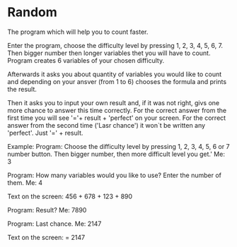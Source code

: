 Random
======

The program which will help you to count faster. 


Enter the program, choose the difficulty level by pressing 1, 2, 3, 4, 5, 6, 7. 
Then bigger number then longer variables thet you will have to count.
Program creates 6 variables of your chosen difficulty. 


Afterwards it asks you about quantity of variables you would like to count and depending on your ansver (from 1 to 6) 
chooses the formula and prints the result.

Then it asks you to input your own result and, if it was not right, givs one more chance to answer this time correctly.
For the correct answer from the first time you will see '='+ result + 'perfect' on your screen.
For the correct answer from the second time ('Lasr chance') it won`t be written any 'perfect'. Just '=' + result.


Example:
Program: Choose the difficulty level by pressing 1, 2, 3, 4, 5, 6 or 7 number button. Then bigger number, then more difficult level you get.'
Me: 3

Program: How many variables would you like to use? Enter the number of them.
Me: 4

Text on the screen: 456 + 678 + 123 + 890

Program: Result?
Me: 7890

Program: Last chance.
Me: 2147

Text on the screen: = 2147

<html>
<head>
<script type='text/javascript'>
//Программа для тренировки счёта, позволяющая выбирать количество
//переменных и их разрядность.
function start() {//Функция, определяющая программу. Запускается при загрузке страницы.
var m, varn, n, t, f, th, s, fi, se, te, cont;//Объявление переменных.
n = prompt('Choose the difficulty level by pressing 1, 2, 3, 4, 5, 6 or 7 number button. Then bigger number, then more difficult level you get.', '');
switch(n){
    case '1':
    {var m = 100;//Количество нолей определяет 
     break};     //длину (разрядность) числа = m.
    case '2':
    {var m = 1000;
     break;}
    case '3':
    {var m = 10000;
     break;}
    case '4':
    {var m = 100000;
    break;}
    case '5':
    {var m = 1000000;
     break;}
    case '6':
    {var m = 10000000;
     break;}  
    case '7':
    {var m = 100000000;
     break;}
    default:
    {var m = 100;
    break}
}
f = Math.round(Math.random()* m); //Создание случайного числа (переменной)
th = Math.round(Math.random()* m); //и последующее его преобразование
s = Math.round(Math.random()* m);  //путём умножения на m.
fi = Math.round(Math.random()* m);
se = Math.round(Math.random()* m);
te = Math.round(Math.random()* m);
 
varn = prompt('How many variables would you like to use? Enter the number of them.','');
switch(varn){//Определение используемой формулы, количества переменных и выводимого текста.
    case '2':
    {var t = f+s;//Используемая формула и количество переменных.
     document.write(f, '+', s);//Выводимый текст.
     break;
    };
    case '3':
    {var t = f+s+th;
     document.write(f, '+', s, '+', th);
     break;
    };
    case '4':
    {var t = f+s+th+fi;
     document.write(f, '+', s, '+', th, '+', fi);
     break;
    };
    case '5':
    {var t = f+s+th+fi+se;
     document.write(f, '+', s, '+', th, '+', fi, '+', se);
     break;
    };
    case '6':
    {var t = f+s+th+fi+se+te;
     document.write(f, '+', s, '+', th, '+', fi, '+', se, '+', te);
     break;
    };
    default:
    {var t = f+s;
     document.write(f, '+', s);
     break;
    }; 
}
var sum=prompt('Result?', '');//Запрос суммы.
 if(true){setTimeout(perf, 3000)//Правильное решение, функция perf.
    if (sum==t){document.write('='+t+' '+'perfect')}//Правильное решение, функция perf. 
//Выполняет те же функции, что и предыдущая строка, но по 
//отдельности они не работают.
    else{alert('try again');prompt('Last chance.', '')}//Дополнительный запрос решения, в случае неправильного ответа, его отсутствия или невалидности.
               if(true){(unperf)//Запуск функции правильного ответа.
               if (sum==t){perf}//Запуск функции неправильного ответа.
               else{document.write('='+t)}};};
function perf(){document.write('='+t+' '+'perfect')}//Печать решения + perfect (похвала).
 
function unperf(){
document.write('='+t)}//Печать решения.
 }
</script>
</head>
<body onload='start()'>
</body>
</html>
 







 
 

